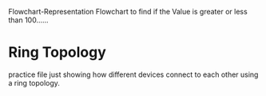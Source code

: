 Flowchart-Representation
Flowchart to find if the Value is greater or less than 100......
# Ring Topology

practice file just showing how different devices connect to each other using a ring topology.
